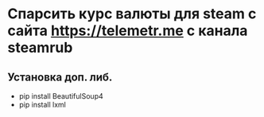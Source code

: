 # Спарсить курс валюты для steam с сайта https://telemetr.me с канала steamrub 

## Установка доп. либ.                                  
- pip install BeautifulSoup4                          
- pip install lxml 
